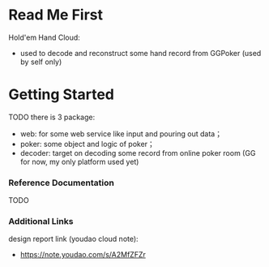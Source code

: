 # Read Me First
Hold'em Hand Cloud:
- used to decode and reconstruct some hand record from GGPoker (used by self only)
# Getting Started
TODO
there is 3 package:
- web: for some web service like input and pouring out data；
- poker: some object and logic of poker；
- decoder: target on decoding some record from online poker room
  (GG for now, my only platform used yet)
### Reference Documentation
TODO

### Additional Links
design report link (youdao cloud note):
* https://note.youdao.com/s/A2MfZFZr

